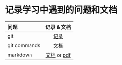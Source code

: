 # 记录学习中遇到的问题和文档
|问题|记录 & 文档|
|:---|:---:|
|git|[记录](./git.md)|
|git commands|[文档](./git_commands.md)|
|markdown|[文档](https://guo365.github.io/study/Markdown.html) or [pdf](./markdown.pdf)|